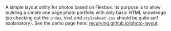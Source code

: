 A simple layout utility for photos based on Flexbox. Its purpose is to allow building a simple one page photo portfolio with only basic HTML knowledge (so checking out the `index.html` and `stylesheet.css` should be quite self explanatory). See the demo page here: [recurving.github.io/photo-layout](https://recurving.github.io/photo-layout/).
